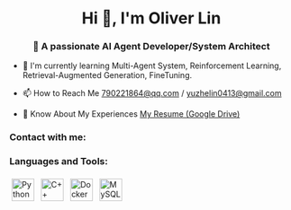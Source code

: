 <h1 align="center">Hi 👋, I'm Oliver Lin</h1>

<h3 align="center"><strong>🚀 A passionate AI Agent Developer/System Architect</strong></h3>

- 🌱 I'm currently learning Multi-Agent System, Reinforcement Learning, Retrieval-Augmented Generation, FineTuning.

- 📫 How to Reach Me 790221864@qq.com / yuzhelin0413@gmail.com

- 📄 Know About My Experiences [My Resume (Google Drive)](https://drive.google.com/file/d/1mcfaagczm11w6RVDzHBok4JTdhpvUTk8/view?usp=drive_link)

<h3 align="left"><strong>Contact with me:</strong></h3>

<h3 align="left">Languages and Tools:</h3>
<div>
  <img src="https://cdn.jsdelivr.net/gh/devicons/devicon/icons/python/python-original.svg" alt="Python" width="40" height="40" style="margin:4px;" />
  <img src="https://cdn.jsdelivr.net/gh/devicons/devicon/icons/cplusplus/cplusplus-original.svg" alt="C++" width="40" height="40" style="margin:4px;" />
  <img src="https://img.shields.io/badge/Docker-2496ED?style=for-the-badge&logo=docker&logoColor=white" alt="Docker" height="40" style="margin:4px;" />
  <img src="https://img.shields.io/badge/MySQL-4479A1?style=for-the-badge&logo=mysql&logoColor=white" alt="MySQL" height="40" style="margin:4px;" />


</div>
